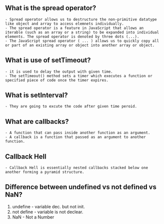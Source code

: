 ## What is the spread operator?
    - Spread operator allows us to destructure the non-primitive datatype like object and array to access elemnets individually.
    - The spread operator is a feature in JavaScript that allows an iterable (such as an array or a string) to be expanded into individual elements. The spread operator is denoted by three dots (...).
    - The JavaScript spread operator ( ... ) allows us to quickly copy all or part of an existing array or object into another array or object.

## What is use of setTimeout?
    - it is used to delay the output with given time.
    - The setTimeout() method sets a timer which executes a function or specified piece of code once the timer expires.
## What is setInterval?
    - They are going to excute the code after given time peroid.
  
## What are callbacks?
    - A function that can pass inside another function as an argument.
    - A callback is a function that passed as an argument to another function.
## Callback Hell
    - Callback Hell is essentially nested callbacks stacked below one another forming a pyramid structure.

## Difference between undefined vs not defined vs NaN?
1. undefine - variable dec. but not init.
2. not define - variable is not declear.
3. NaN - Not a Number